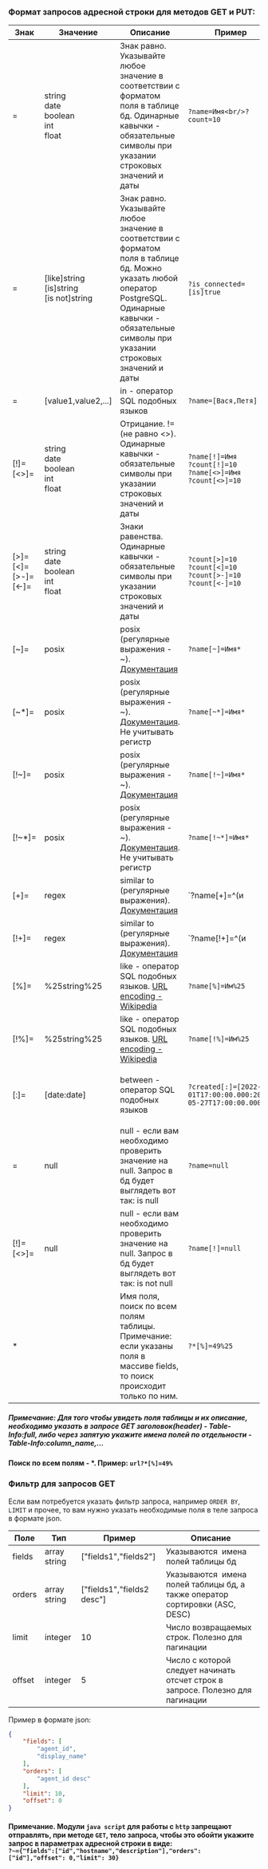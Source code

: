 ### Формат запросов адресной строки для методов GET и PUT:
|Знак|Значение|Описание|Пример|SQL|
|----|--------|--------|------|---|
|=|string<br/>date<br/>boolean<br/>int<br/>float|Знак равно. Указывайте любое значение в соответствии с форматом поля в таблице бд. Одинарные кавычки - обязательные символы при указании строковых значений и даты|`?name=Имя<br/>?count=10`|<nobr>`SELECT * FROM table1 WHERE name = 'Имя'`</nobr>|
|=|[like]string<br/>[is]string<br/>[is not]string|Знак равно. Указывайте любое значение в соответствии с форматом поля в таблице бд. Можно указать любой оператор PostgreSQL. Одинарные кавычки - обязательные символы при указании строковых значений и даты|`?is_connected=[is]true`|`SELECT * FROM table1 WHERE is_connected is true`|
|=|[value1,value2,...]|in - оператор SQL подобных языков|`?name=[Вася,Петя]`|`SELECT * FROM table1 WHERE name in('Вася','Петя')`|
|[!]=<br/>[<>]=|string<br/>date<br/>boolean<br/>int<br/>float|Отрицание. != (не равно <>). Одинарные кавычки - обязательные символы при указании строковых значений и даты|`?name[!]=Имя`<br/>`?count[!]=10`<br/>`?name[<>]=Имя`<br/>`?count[<>]=10`|`<nobr>SELECT * FROM table1 WHERE name != 'Имя'</nobr><br/>SELECT * FROM table1 WHERE count != 10`|
|[>]=<br/>[<]=<br/>[>-]=<br/>[<-]=|string<br/>date<br/>boolean<br/>int<br/>float|Знаки равенства. Одинарные кавычки - обязательные символы при указании строковых значений и даты|`?count[>]=10`<br/>`?count[<]=10`<br/>`?count[>-]=10`<br/>`?count[<-]=10`|`SELECT * FROM table1 WHERE count > 10`<br/>`SELECT * FROM table1 WHERE count < 10`<br/>`SELECT * FROM table1 WHERE count >= 10`<br/>`SELECT * FROM table1 WHERE count <= 10`|
|[~]=|posix|posix (регулярные выражения - ~). [Документация](https://postgrespro.ru/docs/postgrespro/9.5/functions-matching#functions-posix-regexp)|`?name[~]=Имя*`|`SELECT * FROM table1 WHERE name ~ 'Имя*'`|
|[~*]=|posix|posix (регулярные выражения - ~). [Документация](https://postgrespro.ru/docs/postgrespro/9.5/functions-matching#functions-posix-regexp). Не учитывать регистр|`?name[~*]=Имя*`|`SELECT * FROM table1 WHERE name ~ 'Имя*'`|
|[!~]=|posix|posix (регулярные выражения - ~). [Документация](https://postgrespro.ru/docs/postgrespro/9.5/functions-matching#functions-posix-regexp)|`?name[!~]=Имя*`|`SELECT * FROM table1 WHERE name !~ 'Имя*'`|
|[!~*]=|posix|posix (регулярные выражения - ~). [Документация](https://postgrespro.ru/docs/postgrespro/9.5/functions-matching#functions-posix-regexp). Не учитывать регистр|`?name[!~*]=Имя*`|`SELECT * FROM table1 WHERE name !~* 'Имя*'`|
|[+]=|regex|similar to (регулярные выражения). [Документация](https://postgrespro.ru/docs/postgrespro/9.5/functions-matching#functions-posix-regexp)|`?name[+]=^(и|м|я)`|`SELECT * FROM table1 WHERE name similar to '^(и|м|я)'`|
|[!+]=|regex|similar to (регулярные выражения). [Документация](https://postgrespro.ru/docs/postgrespro/9.5/functions-matching#functions-posix-regexp)|`?name[!+]=^(и|м|я)`|`SELECT * FROM table1 WHERE name not similar to '^(и|м|я)'`|
|[%]=|%25string%25|like - оператор SQL подобных языков. [URL encoding - Wikipedia](https://en.wikipedia.org/wiki/Percent-encoding#Percent-encoding_reserved_characters)|`?name[%]=Им%25`|`SELECT * FROM table1 WHERE name like'Им%'`|
|[!%]=|%25string%25|like - оператор SQL подобных языков. [URL encoding - Wikipedia](https://en.wikipedia.org/wiki/Percent-encoding#Percent-encoding_reserved_characters)|`?name[!%]=Им%25`|`SELECT * FROM table1 WHERE name not like'Им%'`|
|[:]=|[date:date]|between - оператор SQL подобных языков|`?created[:]=[2022-05-01T17:00:00.000:2022-05-27T17:00:00.000]`|`SELECT * FROM table1 WHERE created BETWEEN '2022-05-01T17:00:00.000' AND '2022-05-27T17:00:00.000'`|
|=|null|null - если вам необходимо проверить значение на null. Запрос в бд будет выглядеть вот так: is null|`?name=null`|`SELECT * FROM table1 WHERE name is null`|
|[!]=<br/>[<>]=|null|null - если вам необходимо проверить значение на null. Запрос в бд будет выглядеть вот так: is not null|`?name[!]=null`|`SELECT * FROM table1 WHERE name is not null`|
|*||Имя поля, поиск по всем полям таблицы. Примечание: если указаны поля в массиве fields, то поиск происходит только по ним.|`?*[%]=49%25`|`SELECT * FROM table1 WHERE col1='49%' or col2='49%' or ...`|

##### Примечание: Для того чтобы увидеть поля таблицы и их описание, необходимо указать в запросе GET заголовок(header) - Table-Info:full, либо через запятую укажите имена полей по отдельности - Table-Info:column_name,...

#### Поиск по всем полям - *. Пример: ```url?*[%]=49%```

### Фильтр для запросов GET
Если вам потребуется указать фильтр запроса, например ```ORDER BY```, ```LIMIT``` и прочее, то вам нужно указать необходимые поля в теле запроса в формате json.

|Поле|Тип|Пример|Описание|
|----|---|------|--------|
|fields|array string|["fields1","fields2"]|Указываются  имена полей таблицы бд|
|orders|array string|["fields1","fields2 desc"]|Указываются  имена полей таблицы бд, а также оператор сортировки (ASC, DESC)|
|limit|integer|10|Число возвращаемых строк. Полезно для пагинации|
|offset|integer|5|Число с которой следует начинать отсчет строк в запросе. Полезно для пагинации|

Пример в формате json:
```json
{
    "fields": [
        "agent_id",
        "display_name"
    ],
    "orders": [
        "agent_id desc"
    ],
    "limit": 10,
    "offset": 0
}
```

#### Примечание. Модули `java script` для работы с `http` запрещают отправлять, при методе `GET`, тело запроса, чтобы это обойти укажите запрос в параметрах адресной строки в виде:<br/>`?~={"fields":["id","hostname","description"],"orders": ["id"],"offset": 0,"limit": 30}`
